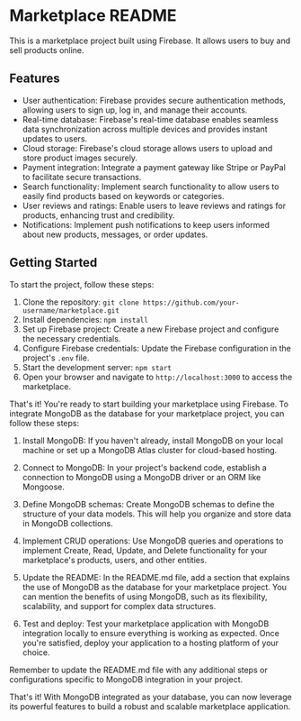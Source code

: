 # Marketplace README

This is a marketplace project built using Firebase. It allows users to buy and sell products online. 

## Features

- User authentication: Firebase provides secure authentication methods, allowing users to sign up, log in, and manage their accounts.
- Real-time database: Firebase's real-time database enables seamless data synchronization across multiple devices and provides instant updates to users.
- Cloud storage: Firebase's cloud storage allows users to upload and store product images securely.
- Payment integration: Integrate a payment gateway like Stripe or PayPal to facilitate secure transactions.
- Search functionality: Implement search functionality to allow users to easily find products based on keywords or categories.
- User reviews and ratings: Enable users to leave reviews and ratings for products, enhancing trust and credibility.
- Notifications: Implement push notifications to keep users informed about new products, messages, or order updates.

## Getting Started

To start the project, follow these steps:

1. Clone the repository: `git clone https://github.com/your-username/marketplace.git`
2. Install dependencies: `npm install`
3. Set up Firebase project: Create a new Firebase project and configure the necessary credentials.
4. Configure Firebase credentials: Update the Firebase configuration in the project's `.env` file.
5. Start the development server: `npm start`
6. Open your browser and navigate to `http://localhost:3000` to access the marketplace.

That's it! You're ready to start building your marketplace using Firebase.
To integrate MongoDB as the database for your marketplace project, you can follow these steps:

1. Install MongoDB: If you haven't already, install MongoDB on your local machine or set up a MongoDB Atlas cluster for cloud-based hosting.

2. Connect to MongoDB: In your project's backend code, establish a connection to MongoDB using a MongoDB driver or an ORM like Mongoose.

3. Define MongoDB schemas: Create MongoDB schemas to define the structure of your data models. This will help you organize and store data in MongoDB collections.

4. Implement CRUD operations: Use MongoDB queries and operations to implement Create, Read, Update, and Delete functionality for your marketplace's products, users, and other entities.

5. Update the README: In the README.md file, add a section that explains the use of MongoDB as the database for your marketplace project. You can mention the benefits of using MongoDB, such as its flexibility, scalability, and support for complex data structures.

6. Test and deploy: Test your marketplace application with MongoDB integration locally to ensure everything is working as expected. Once you're satisfied, deploy your application to a hosting platform of your choice.

Remember to update the README.md file with any additional steps or configurations specific to MongoDB integration in your project.

That's it! With MongoDB integrated as your database, you can now leverage its powerful features to build a robust and scalable marketplace application.